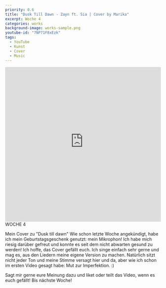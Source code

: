 ```yaml
---
priority: 0.6
title: "Dusk Till Dawn - Zayn ft. Sia | Cover by Marika"
excerpt: Woche 4
categories: works
background-image: works-sample.png
youtube-id: "7NP71F8xEzk"
tags:
  - YouTube
  - Kunst
  - Cover
  - Music
---
```

<span class="image featured"></span>
<iframe width="100%" height="500px" src="https://www.youtube-nocookie.com/embed/7NP71F8xEzk" frameborder="0" allow="autoplay; encrypted-media" allowfullscreen></iframe>
WOCHE 4

Mein Cover zu "Dusk till dawn"
Wie schon letzte Woche angekündigt, habe ich mein Geburtstagsgeschenk genutzt: mein Mikrophon! Ich habe mich riesig darüber gefreut und konnte es seit dem nicht abwarten gesund zu werden! Ich hoffe, das Cover gefällt euch. Ich singe einfach sehr gerne und mag es, aus den Liedern meine eigene Version zu machen. Natürlich sitzt nicht jeder Ton und meine Stimme versagt hier und da, aber wie ich schon im ersten Video gesagt habe: Mut zur Imperfektion. :)

Sagt mir gerne eure Meinung dazu und liket oder teilt das Video, wenn es euch gefällt!
Bis nächste Woche!
